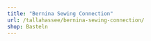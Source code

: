 ```yaml
---
title: "Bernina Sewing Connection"
url: /tallahassee/bernina-sewing-connection/
shop: Basteln
---
```

